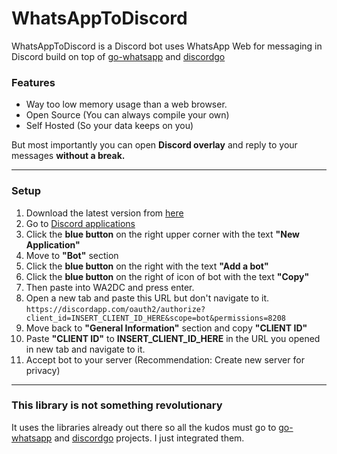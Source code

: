 
# WhatsAppToDiscord

WhatsAppToDiscord is a Discord bot uses WhatsApp Web for messaging in Discord build on top of [go-whatsapp](https://github.com/Rhymen/go-whatsapp) and [discordgo](https://github.com/bwmarrin/discordgo)

### Features

- Way too low memory usage than a web browser.
- Open Source (You can always compile your own)
- Self Hosted (So your data keeps on you)

But most importantly you can open **Discord overlay** and reply to your messages **without a break.**

---
### Setup

1. Download the latest version from [here](https://github.com/FKLC/WhatsAppToDiscord/releases/latest/download/WA2DC.exe)
1. Go to [Discord applications](https://discordapp.com/developers/applications/)
1. Click the **blue button** on the right upper corner with the text **"New Application"**
1. Move to **"Bot"** section
1. Click the **blue button** on the right with the text **"Add a bot"**
1. Click the **blue button** on the right of icon of bot with the text **"Copy"**
1. Then paste into WA2DC and press enter.
1. Open a new tab and paste this URL but don't navigate to it. `https://discordapp.com/oauth2/authorize?client_id=INSERT_CLIENT_ID_HERE&scope=bot&permissions=8208` 
1. Move back to **"General Information"** section and copy **"CLIENT ID"**
1. Paste **"CLIENT ID"** to **INSERT_CLIENT_ID_HERE** in the URL you opened in new tab and navigate to it.
1. Accept bot to your server (Recommendation: Create new server for privacy)

---
### This library is not something revolutionary

It uses the libraries already out there so all the kudos must go to [go-whatsapp](https://github.com/Rhymen/go-whatsapp) and [discordgo](https://github.com/bwmarrin/discordgo) projects. I just integrated them.